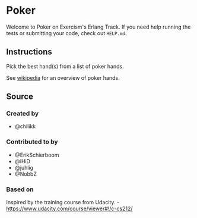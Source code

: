 # Poker

Welcome to Poker on Exercism's Erlang Track.
If you need help running the tests or submitting your code, check out `HELP.md`.

## Instructions

Pick the best hand(s) from a list of poker hands.

See [wikipedia](https://en.wikipedia.org/wiki/List_of_poker_hands) for an
overview of poker hands.

## Source

### Created by

- @chilikk

### Contributed to by

- @ErikSchierboom
- @iHiD
- @juhlig
- @NobbZ

### Based on

Inspired by the training course from Udacity. - https://www.udacity.com/course/viewer#!/c-cs212/